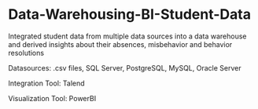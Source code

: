 # Data-Warehousing-BI-Student-Data
Integrated student data from multiple data sources into a data warehouse and derived insights about their absences, misbehavior and behavior resolutions


Datasources: .csv files, SQL Server, PostgreSQL, MySQL, Oracle Server

Integration Tool: Talend

Visualization Tool: PowerBI
